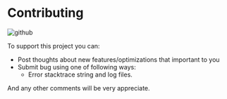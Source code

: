 # Contributing

![github](https://spin.atomicobject.com/wp-content/uploads/20171003153036/github-logo.png)

To support this project you can:

  - Post thoughts about new features/optimizations that important to you
  - Submit bug using one of following ways:
    * Error stacktrace string and log files.
    
And any other comments will be very appreciate.